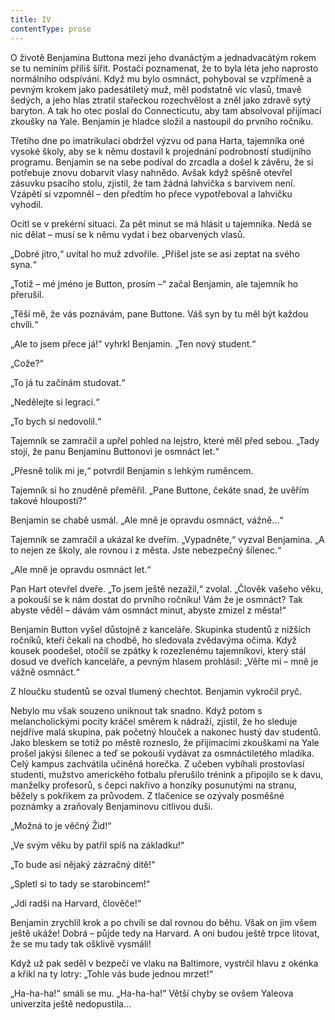 ```yaml
---
title: IV
contentType: prose
---
```


<section>

O životě Benjamina Buttona mezi jeho dvanáctým a jednadvacátým rokem se tu nemíním příliš šířit. Postačí poznamenat, že to byla léta jeho naprosto normálního odspívání. Když mu bylo osmnáct, pohyboval se vzpřímeně a pevným krokem jako padesátiletý muž, měl podstatně víc vlasů, tmavě šedých, a jeho hlas ztratil stařeckou rozechvělost a zněl jako zdravě sytý baryton. A tak ho otec poslal do Connecticutu, aby tam absolvoval přijímací zkoušky na Yale. Benjamin je hladce složil a nastoupil do prvního ročníku.

</section>

<section>

Třetího dne po imatrikulaci obdržel výzvu od pana Harta, tajemníka oné vysoké školy, aby se k němu dostavil k projednání podrobností studijního programu. Benjamin se na sebe podíval do zrcadla a došel k závěru, že si potřebuje znovu dobarvit vlasy nahnědo. Avšak když spěšně otevřel zásuvku psacího stolu, zjistil, že tam žádná lahvička s barvivem není. Vzápětí si vzpomněl – den předtím ho přece vypotřeboval a lahvičku vyhodil.

Ocitl se v prekérní situaci. Za pět minut se má hlásit u tajemníka. Nedá se nic dělat – musí se k němu vydat i bez obarvených vlasů.

„Dobré jitro,“ uvítal ho muž zdvořile. „Přišel jste se asi zeptat na svého syna.“

„Totiž – mé jméno je Button, prosím –“ začal Benjamin, ale tajemník ho přerušil.

„Těší mě, že vás poznávám, pane Buttone. Váš syn by tu měl být každou chvíli.“

„Ale to jsem přece já!“ vyhrkl Benjamin. „Ten nový student.“

„Cože?“

„To já tu začínám studovat.“

„Nedělejte si legraci.“

„To bych si nedovolil.“

Tajemník se zamračil a upřel pohled na lejstro, které měl před sebou. „Tady stojí, že panu Benjaminu Buttonovi je osmnáct let.“

„Přesně tolik mi je,“ potvrdil Benjamin s lehkým ruměncem.

Tajemník si ho znuděně přeměřil. „Pane Buttone, čekáte snad, že uvěřím takové hlouposti?“

Benjamin se chabě usmál. „Ale mně je opravdu osmnáct, vážně…“

Tajemník se zamračil a ukázal ke dveřím. „Vypadněte,“ vyzval Benjamina. „A to nejen ze školy, ale rovnou i z města. Jste nebezpečný šílenec.“

„Ale mně je opravdu osmnáct let.“

Pan Hart otevřel dveře. „To jsem ještě nezažil,“ zvolal. „Člověk vašeho věku, a pokouší se k nám dostat do prvního ročníku! Vám že je osmnáct? Tak abyste věděl – dávám vám osmnáct minut, abyste zmizel z města!“

Benjamin Button vyšel důstojně z kanceláře. Skupinka studentů z nižších ročníků, kteří čekali na chodbě, ho sledovala zvědavýma očima. Když kousek poodešel, otočil se zpátky k rozezlenému tajemníkovi, který stál dosud ve dveřích kanceláře, a pevným hlasem prohlásil: „Věřte mi – mně je vážně osmnáct.“

Z hloučku studentů se ozval tlumený chechtot. Benjamin vykročil pryč.

Nebylo mu však souzeno uniknout tak snadno. Když potom s melancholickými pocity kráčel směrem k nádraží, zjistil, že ho sleduje nejdříve malá skupina, pak početný hlouček a nakonec hustý dav studentů. Jako bleskem se totiž po městě rozneslo, že přijímacími zkouškami na Yale prošel jakýsi šílenec a teď se pokouší vydávat za osmnáctiletého mladíka. Celý kampus zachvátila učiněná horečka. Z učeben vybíhali prostovlasí studenti, mužstvo amerického fotbalu přerušilo trénink a připojilo se k davu, manželky profesorů, s čepci nakřivo a honzíky posunutými na stranu, běžely s pokřikem za průvodem. Z tlačenice se ozývaly posměšné poznámky a zraňovaly Benjaminovu citlivou duši.

„Možná to je věčný Žid!“

„Ve svým věku by patřil spíš na základku!“

„To bude asi nějaký zázračný dítě!“

„Spletl si to tady se starobincem!“

„Jdi radši na Harvard, člověče!“

Benjamin zrychlil krok a po chvíli se dal rovnou do běhu. Však on jim všem ještě ukáže! Dobrá – půjde tedy na Harvard. A oni budou ještě trpce litovat, že se mu tady tak ošklivě vysmáli!

Když už pak seděl v bezpečí ve vlaku na Baltimore, vystrčil hlavu z okénka a křikl na ty lotry: „Tohle vás bude jednou mrzet!“

„Ha-ha-ha!“ smáli se mu. „Ha-ha-ha!“ Větší chyby se ovšem Yaleova univerzita ještě nedopustila…

</section>
